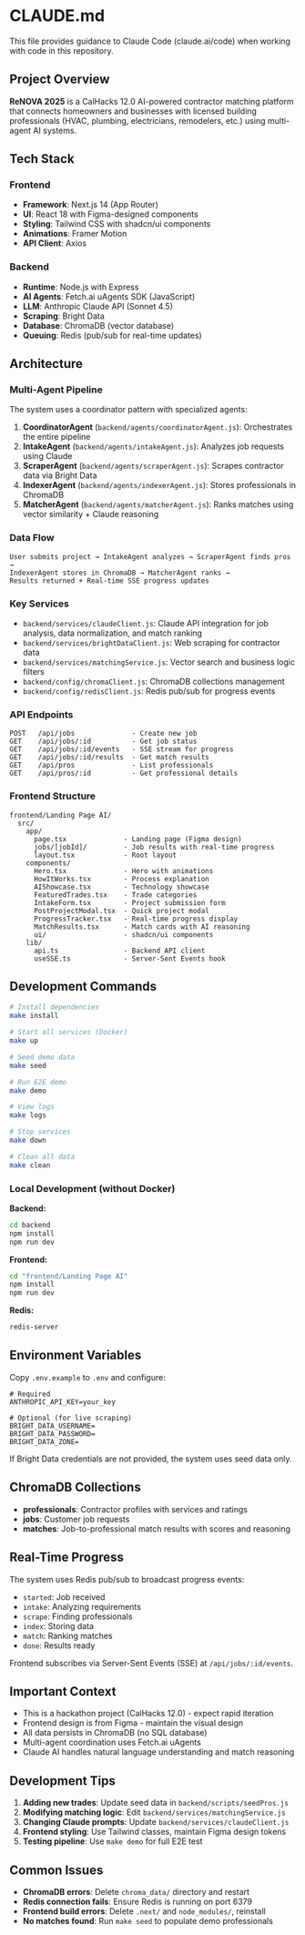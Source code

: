 # CLAUDE.md

This file provides guidance to Claude Code (claude.ai/code) when working with code in this repository.

## Project Overview

**ReNOVA 2025** is a CalHacks 12.0 AI-powered contractor matching platform that connects homeowners and businesses with licensed building professionals (HVAC, plumbing, electricians, remodelers, etc.) using multi-agent AI systems.

## Tech Stack

### Frontend
- **Framework**: Next.js 14 (App Router)
- **UI**: React 18 with Figma-designed components
- **Styling**: Tailwind CSS with shadcn/ui components
- **Animations**: Framer Motion
- **API Client**: Axios

### Backend
- **Runtime**: Node.js with Express
- **AI Agents**: Fetch.ai uAgents SDK (JavaScript)
- **LLM**: Anthropic Claude API (Sonnet 4.5)
- **Scraping**: Bright Data
- **Database**: ChromaDB (vector database)
- **Queuing**: Redis (pub/sub for real-time updates)

## Architecture

### Multi-Agent Pipeline

The system uses a coordinator pattern with specialized agents:

1. **CoordinatorAgent** (`backend/agents/coordinatorAgent.js`): Orchestrates the entire pipeline
2. **IntakeAgent** (`backend/agents/intakeAgent.js`): Analyzes job requests using Claude
3. **ScraperAgent** (`backend/agents/scraperAgent.js`): Scrapes contractor data via Bright Data
4. **IndexerAgent** (`backend/agents/indexerAgent.js`): Stores professionals in ChromaDB
5. **MatcherAgent** (`backend/agents/matcherAgent.js`): Ranks matches using vector similarity + Claude reasoning

### Data Flow

```
User submits project → IntakeAgent analyzes → ScraperAgent finds pros →
IndexerAgent stores in ChromaDB → MatcherAgent ranks →
Results returned + Real-time SSE progress updates
```

### Key Services

- `backend/services/claudeClient.js`: Claude API integration for job analysis, data normalization, and match ranking
- `backend/services/brightDataClient.js`: Web scraping for contractor data
- `backend/services/matchingService.js`: Vector search and business logic filters
- `backend/config/chromaClient.js`: ChromaDB collections management
- `backend/config/redisClient.js`: Redis pub/sub for progress events

### API Endpoints

```
POST   /api/jobs              - Create new job
GET    /api/jobs/:id          - Get job status
GET    /api/jobs/:id/events   - SSE stream for progress
GET    /api/jobs/:id/results  - Get match results
GET    /api/pros              - List professionals
GET    /api/pros/:id          - Get professional details
```

### Frontend Structure

```
frontend/Landing Page AI/
  src/
    app/
      page.tsx              - Landing page (Figma design)
      jobs/[jobId]/         - Job results with real-time progress
      layout.tsx            - Root layout
    components/
      Hero.tsx              - Hero with animations
      HowItWorks.tsx        - Process explanation
      AIShowcase.tsx        - Technology showcase
      FeaturedTrades.tsx    - Trade categories
      IntakeForm.tsx        - Project submission form
      PostProjectModal.tsx  - Quick project modal
      ProgressTracker.tsx   - Real-time progress display
      MatchResults.tsx      - Match cards with AI reasoning
      ui/                   - shadcn/ui components
    lib/
      api.ts                - Backend API client
      useSSE.ts             - Server-Sent Events hook
```

## Development Commands

```bash
# Install dependencies
make install

# Start all services (Docker)
make up

# Seed demo data
make seed

# Run E2E demo
make demo

# View logs
make logs

# Stop services
make down

# Clean all data
make clean
```

### Local Development (without Docker)

**Backend:**
```bash
cd backend
npm install
npm run dev
```

**Frontend:**
```bash
cd "frontend/Landing Page AI"
npm install
npm run dev
```

**Redis:**
```bash
redis-server
```

## Environment Variables

Copy `.env.example` to `.env` and configure:

```
# Required
ANTHROPIC_API_KEY=your_key

# Optional (for live scraping)
BRIGHT_DATA_USERNAME=
BRIGHT_DATA_PASSWORD=
BRIGHT_DATA_ZONE=
```

If Bright Data credentials are not provided, the system uses seed data only.

## ChromaDB Collections

- **professionals**: Contractor profiles with services and ratings
- **jobs**: Customer job requests
- **matches**: Job-to-professional match results with scores and reasoning

## Real-Time Progress

The system uses Redis pub/sub to broadcast progress events:
- `started`: Job received
- `intake`: Analyzing requirements
- `scrape`: Finding professionals
- `index`: Storing data
- `match`: Ranking matches
- `done`: Results ready

Frontend subscribes via Server-Sent Events (SSE) at `/api/jobs/:id/events`.

## Important Context

- This is a hackathon project (CalHacks 12.0) - expect rapid iteration
- Frontend design is from Figma - maintain the visual design
- All data persists in ChromaDB (no SQL database)
- Multi-agent coordination uses Fetch.ai uAgents
- Claude AI handles natural language understanding and match reasoning

## Development Tips

1. **Adding new trades**: Update seed data in `backend/scripts/seedPros.js`
2. **Modifying matching logic**: Edit `backend/services/matchingService.js`
3. **Changing Claude prompts**: Update `backend/services/claudeClient.js`
4. **Frontend styling**: Use Tailwind classes, maintain Figma design tokens
5. **Testing pipeline**: Use `make demo` for full E2E test

## Common Issues

- **ChromaDB errors**: Delete `chroma_data/` directory and restart
- **Redis connection fails**: Ensure Redis is running on port 6379
- **Frontend build errors**: Delete `.next/` and `node_modules/`, reinstall
- **No matches found**: Run `make seed` to populate demo professionals
